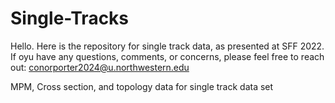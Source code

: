 # Single-Tracks
Hello. Here is the repository for single track data, as presented at SFF 2022. If oyu have any questions, comments, or concerns, please feel free to reach out:
conorporter2024@u.northwestern.edu

MPM, Cross section, and topology data for single track data set
